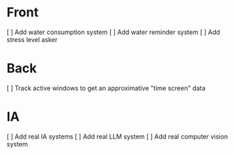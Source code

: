 # Front
[ ] Add water consumption system
[ ] Add water reminder system
[ ] Add stress level asker

# Back
[ ] Track active windows to get an approximative "time screen" data

# IA
[ ] Add real IA systems
[ ] Add real LLM system
[ ] Add real computer vision system
